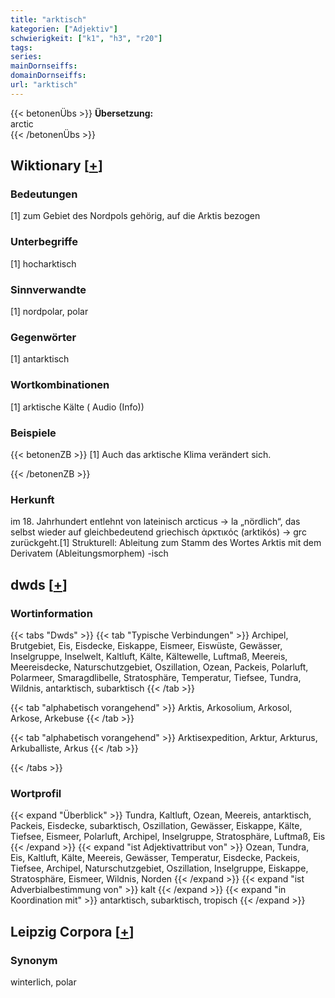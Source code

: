```yaml
---
title: "arktisch"
kategorien: ["Adjektiv"]
schwierigkeit: ["k1", "h3", "r20"]
tags:
series:
mainDornseiffs:
domainDornseiffs:
url: "arktisch"
---
```


{{< betonenÜbs >}}
**Übersetzung:**  
arctic  
{{< /betonenÜbs >}}

## Wiktionary [[+](https://de.wiktionary.org/wiki/arktisch)]

### Bedeutungen
[1] zum Gebiet des Nordpols gehörig, auf die Arktis bezogen  

### Unterbegriffe
[1] hocharktisch  

### Sinnverwandte
[1] nordpolar, polar  

### Gegenwörter
[1] antarktisch  

### Wortkombinationen
[1] arktische Kälte ( Audio (Info))  

### Beispiele
{{< betonenZB >}}
[1] Auch das arktische Klima verändert sich.  

{{< /betonenZB >}}
### Herkunft
im 18. Jahrhundert entlehnt von lateinisch arcticus → la „nördlich“, das selbst wieder auf gleichbedeutend griechisch ἀρκτικός (arktikós) → grc zurückgeht.[1] Strukturell: Ableitung zum Stamm des Wortes Arktis mit dem Derivatem (Ableitungsmorphem) -isch  



## dwds [[+](https://www.dwds.de/wb/arktisch)]

### Wortinformation
{{< tabs "Dwds" >}}
{{< tab "Typische Verbindungen" >}}
Archipel, Brutgebiet, Eis, Eisdecke, Eiskappe, Eismeer, Eiswüste, Gewässer, Inselgruppe, Inselwelt, Kaltluft, Kälte, Kältewelle, Luftmaß, Meereis, Meereisdecke, Naturschutzgebiet, Oszillation, Ozean, Packeis, Polarluft, Polarmeer, Smaragdlibelle, Stratosphäre, Temperatur, Tiefsee, Tundra, Wildnis, antarktisch, subarktisch
{{< /tab >}}

{{< tab "alphabetisch vorangehend" >}}
Arktis, Arkosolium, Arkosol, Arkose, Arkebuse
{{< /tab >}}

{{< tab "alphabetisch vorangehend" >}}
Arktisexpedition, Arktur, Arkturus, Arkuballiste, Arkus
{{< /tab >}}

{{< /tabs >}}

### Wortprofil
{{< expand "Überblick" >}} Tundra, Kaltluft, Ozean, Meereis, antarktisch, Packeis, Eisdecke, subarktisch, Oszillation, Gewässer, Eiskappe, Kälte, Tiefsee, Eismeer, Polarluft, Archipel, Inselgruppe, Stratosphäre, Luftmaß, Eis {{< /expand >}}
{{< expand "ist Adjektivattribut von" >}} Ozean, Tundra, Eis, Kaltluft, Kälte, Meereis, Gewässer, Temperatur, Eisdecke, Packeis, Tiefsee, Archipel, Naturschutzgebiet, Oszillation, Inselgruppe, Eiskappe, Stratosphäre, Eismeer, Wildnis, Norden {{< /expand >}}
{{< expand "ist Adverbialbestimmung von" >}} kalt {{< /expand >}}
{{< expand "in Koordination mit" >}} antarktisch, subarktisch, tropisch {{< /expand >}}

## Leipzig Corpora [[+](https://corpora.uni-leipzig.de/en/res?word=arktisch&corpusId=deu_newscrawl-public_2018)]


### Synonym
winterlich, polar

